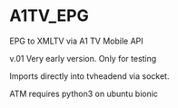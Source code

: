 # A1TV_EPG
EPG to XMLTV via A1 TV Mobile API

v.01 Very early version. Only for testing

Imports directly into tvheadend via socket.

ATM requires python3 on ubuntu bionic
